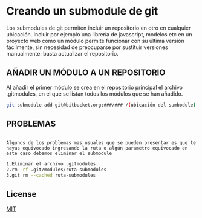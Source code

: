# Creando un submodule de git 

Los submodules de git permiten incluir un repositorio en otro en cualquier ubicación. Incluir por ejemplo una librería de javascript, modelos etc en un proyecto web como un módulo permite funcionar con su última versión fácilmente, sin necesidad de preocuparse por sustituir versiones manualmente: basta actualizar el repositorio.



## AÑADIR UN MÓDULO A UN REPOSITORIO

Al añadir el primer módulo se crea en el repositorio principal el archivo .gitmodules, en el que se listan todos los módulos que se han añadido.

```bash
git submodule add git@bitbucket.org:###/### /(ubicación del sumbodule)
```

## PROBLEMAS

```

Algunos de los problemas mas usuales que se pueden presentar es que te hayas equivocado ingresando la ruta o algún parametro equivocado en este caso debemos eliminar el submodule 

```

```bash
1.Eliminar el archivo .gitmodules.
2.rm -rf .git/modules/ruta-submodules
3.git rm --cached ruta-submodules
```

## License
[MIT](https://choosealicense.com/licenses/mit/)
